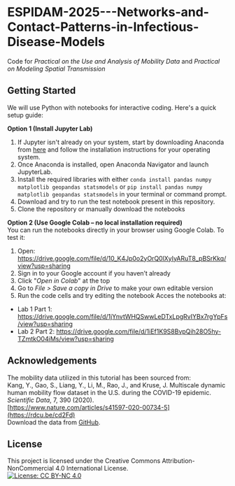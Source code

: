 # ESPIDAM-2025---Networks-and-Contact-Patterns-in-Infectious-Disease-Models
Code for *Practical on the Use and Analysis of Mobility Data* and *Practical on Modeling Spatial Transmission*

## Getting Started
We will use Python with notebooks for interactive coding. Here's a quick setup guide:

**Option 1 (Install Jupyter Lab)**  
1) If Jupyter isn't already on your system, start by downloading Anaconda from [here](https://www.anaconda.com/download) and follow the installation instructions for your operating system.  
2) Once Anaconda is installed, open Anaconda Navigator and launch JupyterLab.  
3) Install the required libraries with either `conda install pandas numpy matplotlib geopandas statsmodels` or `pip install pandas numpy matplotlib geopandas statsmodels` in your terminal or command prompt.
4) Download and try to run the test notebook present in this repository.
5) Clone the repository or manually download the notebooks

**Option 2 (Use Google Colab – no local installation required)**  
You can run the notebooks directly in your browser using Google Colab. 
To test it:  
1)  Open: https://drive.google.com/file/d/10_K4Jp0o2yOrQ0lXyIyARuT8_pBSrKkq/view?usp=sharing  
2) Sign in to your Google account if you haven’t already 
3) Click "*Open in Colab*" at the top  
4) Go to *File > Save a copy in Drive* to make your own editable version  
5) Run the code cells and try editing the notebook
Acces the notebooks at:  
- Lab 1 Part 1: https://drive.google.com/file/d/1jYnvtWHQSwwLeDTxLpgRvIYBx7rgYpFs/view?usp=sharing
- Lab 2 Part 2: https://drive.google.com/file/d/1iEf1K9S8BvpQih28O5hy-TZmtkO04iMs/view?usp=sharing


## Acknowledgements
The mobility data utilized in this tutorial has been sourced from:  
Kang, Y., Gao, S., Liang, Y., Li, M., Rao, J., and Kruse, J. Multiscale dynamic human mobility flow dataset in the U.S. during the COVID-19 epidemic. *Scientific Data*, 7, 390 (2020).  
[https://www.nature.com/articles/s41597-020-00734-5](https://rdcu.be/cd2Fd)  
Download the data from [GitHub](https://github.com/GeoDS/COVID19USFlows).

## License
This project is licensed under the Creative Commons Attribution-NonCommercial 4.0 International License.  
[![License: CC BY-NC 4.0](https://licensebuttons.net/l/by-nc/4.0/88x31.png)](https://creativecommons.org/licenses/by-nc/4.0/)
